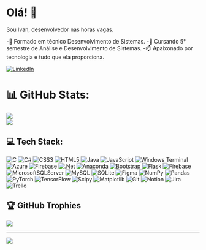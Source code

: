                                  
# Olá! 👋

Sou Ivan, desenvolvedor nas horas vagas.

-🌱 Formado em técnico Desenvolvimento de Sistemas.
-🔭 Cursando 5° semestre de Análise e Desenvolvimento de Sistemas.
-📫 Apaixonado por tecnologia e tudo que ela proporciona.

[![LinkedIn](https://img.shields.io/badge/LinkedIn-%230077B5.svg?logo=linkedin&logoColor=white)](https://linkedin.com/in/www.linkedin.com/in/ivanvilela/)     
          
# 📊 GitHub Stats:
![](https://github-readme-streak-stats.herokuapp.com/?user=ivanvilela&theme=radical&hide_border=false)<br/>
![](https://github-readme-stats.vercel.app/api/top-langs/?username=ivanvilela&theme=radical&hide_border=false&include_all_commits=false&count_private=false&layout=compact)
          
## 💻 Tech Stack:
![C](https://img.shields.io/badge/c-%2300599C.svg?style=for-the-badge&logo=c&logoColor=white) ![C#](https://img.shields.io/badge/c%23-%23239120.svg?style=for-the-badge&logo=csharp&logoColor=white) ![CSS3](https://img.shields.io/badge/css3-%231572B6.svg?style=for-the-badge&logo=css3&logoColor=white) ![HTML5](https://img.shields.io/badge/html5-%23E34F26.svg?style=for-the-badge&logo=html5&logoColor=white) ![Java](https://img.shields.io/badge/java-%23ED8B00.svg?style=for-the-badge&logo=openjdk&logoColor=white) ![JavaScript](https://img.shields.io/badge/javascript-%23323330.svg?style=for-the-badge&logo=javascript&logoColor=%23F7DF1E) ![Windows Terminal](https://img.shields.io/badge/Windows%20Terminal-%234D4D4D.svg?style=for-the-badge&logo=windows-terminal&logoColor=white) ![Azure](https://img.shields.io/badge/azure-%230072C6.svg?style=for-the-badge&logo=microsoftazure&logoColor=white) ![Firebase](https://img.shields.io/badge/firebase-%23039BE5.svg?style=for-the-badge&logo=firebase) ![.Net](https://img.shields.io/badge/.NET-5C2D91?style=for-the-badge&logo=.net&logoColor=white) ![Anaconda](https://img.shields.io/badge/Anaconda-%2344A833.svg?style=for-the-badge&logo=anaconda&logoColor=white) ![Bootstrap](https://img.shields.io/badge/bootstrap-%238511FA.svg?style=for-the-badge&logo=bootstrap&logoColor=white) ![Flask](https://img.shields.io/badge/flask-%23000.svg?style=for-the-badge&logo=flask&logoColor=white) ![Firebase](https://img.shields.io/badge/firebase-a08021?style=for-the-badge&logo=firebase&logoColor=ffcd34) ![MicrosoftSQLServer](https://img.shields.io/badge/Microsoft%20SQL%20Server-CC2927?style=for-the-badge&logo=microsoft%20sql%20server&logoColor=white) ![MySQL](https://img.shields.io/badge/mysql-4479A1.svg?style=for-the-badge&logo=mysql&logoColor=white) ![SQLite](https://img.shields.io/badge/sqlite-%2307405e.svg?style=for-the-badge&logo=sqlite&logoColor=white) ![Figma](https://img.shields.io/badge/figma-%23F24E1E.svg?style=for-the-badge&logo=figma&logoColor=white) ![NumPy](https://img.shields.io/badge/numpy-%23013243.svg?style=for-the-badge&logo=numpy&logoColor=white) ![Pandas](https://img.shields.io/badge/pandas-%23150458.svg?style=for-the-badge&logo=pandas&logoColor=white) ![PyTorch](https://img.shields.io/badge/PyTorch-%23EE4C2C.svg?style=for-the-badge&logo=PyTorch&logoColor=white) ![TensorFlow](https://img.shields.io/badge/TensorFlow-%23FF6F00.svg?style=for-the-badge&logo=TensorFlow&logoColor=white) ![Scipy](https://img.shields.io/badge/SciPy-%230C55A5.svg?style=for-the-badge&logo=scipy&logoColor=%white) ![Matplotlib](https://img.shields.io/badge/Matplotlib-%23ffffff.svg?style=for-the-badge&logo=Matplotlib&logoColor=black) ![Git](https://img.shields.io/badge/git-%23F05033.svg?style=for-the-badge&logo=git&logoColor=white) ![Notion](https://img.shields.io/badge/Notion-%23000000.svg?style=for-the-badge&logo=notion&logoColor=white) ![Jira](https://img.shields.io/badge/jira-%230A0FFF.svg?style=for-the-badge&logo=jira&logoColor=white) ![Trello](https://img.shields.io/badge/Trello-%23026AA7.svg?style=for-the-badge&logo=Trello&logoColor=white)

## 🏆 GitHub Trophies
![](https://github-profile-trophy.vercel.app/?username=ivanvilela&theme=radical&no-frame=false&no-bg=false&margin-w=4)

---
[![](https://visitcount.itsvg.in/api?id=ivanvilela&icon=0&color=2)](https://visitcount.itsvg.in)









<!-- Proudly created with GPRM ( https://gprm.itsvg.in ) 
## Linguagens mais usadas
<img src="https://github-readme-stats.vercel.app/api/top-langs/?username=ivanvilela&layout=compact&langs_count=5&theme=radical" width="300px" />

## Minhas estatísticas do GitHub
<img src="https://github-readme-stats.vercel.app/api?username=ivanvilela&show_icons=true&theme=radical" width="300px" />

## Habilidades

<div style="display: flex; justify-content: space-between;">

  <div>
    <h3>Linguagens</h3>
    <div style="display: flex; align-items: center;">
      <img height="50px" width="50px" src="https://cdn.jsdelivr.net/gh/devicons/devicon@latest/icons/python/python-plain-wordmark.svg" style="margin-right: 10px;" />
      <img height="50px" width="50px" src="https://cdn.jsdelivr.net/gh/devicons/devicon@latest/icons/csharp/csharp-original.svg" style="margin-right: 10px;" />
      <img height="50px" width="50px" src="https://cdn.jsdelivr.net/gh/devicons/devicon@latest/icons/java/java-plain-wordmark.svg" style="margin-right: 10px;" />
      <img height="50px" width="50px" src="https://cdn.jsdelivr.net/gh/devicons/devicon@latest/icons/php/php-original.svg" style="margin-right: 10px;" />
      <img height="50px" width="50px" src="https://cdn.jsdelivr.net/gh/devicons/devicon@latest/icons/html5/html5-original-wordmark.svg" style="margin-right: 10px;" />
      <img height="50px" width="50px" src="https://cdn.jsdelivr.net/gh/devicons/devicon@latest/icons/css3/css3-original-wordmark.svg" />
    </div>
  </div>

  <div>
    <h3>Frameworks</h3>
    <div style="display: flex; align-items: center;">
      <img height="50px" width="50px" src="https://cdn.jsdelivr.net/gh/devicons/devicon@latest/icons/bootstrap/bootstrap-original-wordmark.svg" style="margin-right: 10px;" />
      <img height="50px" width="50px" src="https://cdn.jsdelivr.net/gh/devicons/devicon@latest/icons/dotnetcore/dotnetcore-original.svg" />
    </div>
  </div>

</div>

<div style="display: flex; justify-content: space-between;">

  <div>
    <h3>Bancos de Dados</h3>
    <div style="display: flex; align-items: center;">
      <img height="50px" width="50px" src="https://cdn.jsdelivr.net/gh/devicons/devicon@latest/icons/firebase/firebase-original-wordmark.svg" style="margin-right: 10px;" />
      <img height="50px" width="50px" src="https://cdn.jsdelivr.net/gh/devicons/devicon@latest/icons/mysql/mysql-original-wordmark.svg" style="margin-right: 10px;" />
      <img height="50px" width="50px" src="https://cdn.jsdelivr.net/gh/devicons/devicon@latest/icons/microsoftsqlserver/microsoftsqlserver-original.svg" />
    </div>
  </div>

  <div>
    <h3>S.O.'s</h3>
    <div style="display: flex; align-items: center;">
      <img height="50px" width="50px" src="https://cdn.jsdelivr.net/gh/devicons/devicon@latest/icons/linux/linux-original.svg" style="margin-right: 10px;" />
      <img height="50px" width="50px" src="https://cdn.jsdelivr.net/gh/devicons/devicon@latest/icons/windows8/windows8-original.svg" />
    </div>
  </div>

</div>

<div style="display: flex; justify-content: space-between;">

  <div>
    <h3>IDE's</h3>
    <div style="display: flex; align-items: center;">
      <img height="50px" width="50px" src="https://cdn.jsdelivr.net/gh/devicons/devicon@latest/icons/intellij/intellij-original.svg" style="margin-right: 10px;" />
      <img height="50px" width="50px" src="https://cdn.jsdelivr.net/gh/devicons/devicon@latest/icons/vscode/vscode-original-wordmark.svg" style="margin-right: 10px;" />
      <img height="50px" width="50px" src="https://cdn.jsdelivr.net/gh/devicons/devicon@latest/icons/visualstudio/visualstudio-original.svg" style="margin-right: 10px;" />
      <img height="50px" width="50px" src="https://cdn.jsdelivr.net/gh/devicons/devicon@latest/icons/androidstudio/androidstudio-original.svg" style="margin-right: 10px;" />       
      <img height="50px" width="50px" src="https://cdn.jsdelivr.net/gh/devicons/devicon@latest/icons/canva/canva-original.svg" />
    </div>
  </div>

  <div>
    <h3>Conhecimentos</h3>
    <div style="display: flex; align-items: center;">
      <img height="50px" width="50px" src="https://cdn.jsdelivr.net/gh/devicons/devicon@latest/icons/git/git-plain-wordmark.svg" />
    </div>
  </div>

</div>

-->          
          
          
          
          

          

          

<!--
**ivanvilela/ivanvilela** is a ✨ _special_ ✨ repository because its `README.md` (this file) appears on your GitHub profile.

Here are some ideas to get you started:

- 🔭 I’m currently working on ...
- 🌱 I’m currently learning ...
- 👯 I’m looking to collaborate on ...
- 🤔 I’m looking for help with ...
- 💬 Ask me about ...
- 📫 How to reach me: ...
- 😄 Pronouns: ...
- ⚡ Fun fact: ...
-->
